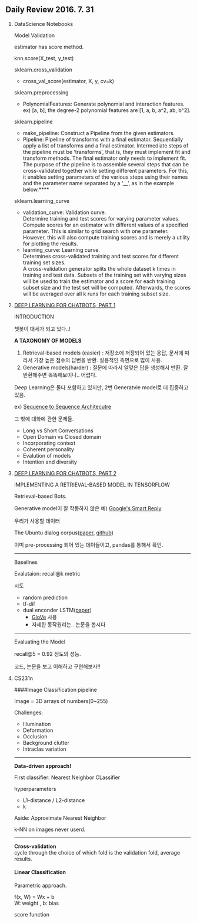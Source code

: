 ## Daily Review 2016. 7. 31


1. DataScience Notebooks

	Model Validation
	
	estimator has score method.
	
	knn.score(X_test, y_test)
	
	sklearn.cross_validation
	
	- cross_val_score(estimator, X, y, cv=k)
	
	sklearn.preprocessing
	
	- PolynomialFeatures: Generate polynomial and interaction features. ex) [a, b], the degree-2 polynomial features are [1, a, b, a^2, ab, b^2].
	
	sklearn.pipeline
	
	- make_pipeline: Construct a Pipeline from the given estimators.
	- Pipeline: Pipeline of transforms with a final estimator.  Sequentially apply a list of transforms and a final estimator. Intermediate steps of the pipeline must be ‘transforms’, that is, they must implement fit and transform methods. The final estimator only needs to implement fit.  
The purpose of the pipeline is to assemble several steps that can be cross-validated together while setting different parameters. For this, it enables setting parameters of the various steps using their names and the parameter name separated by a ‘__’, as in the example below.****

	sklearn.learning_curve
	
	- validation_curve: Validation curve.  
Determine training and test scores for varying parameter values.  
Compute scores for an estimator with different values of a specified parameter. This is similar to grid search with one parameter. However, this will also compute training scores and is merely a utility for plotting the results.
	- learning_curve: Learning curve.  
Determines cross-validated training and test scores for different training set sizes.  
A cross-validation generator splits the whole dataset k times in training and test data. Subsets of the training set with varying sizes will be used to train the estimator and a score for each training subset size and the test set will be computed. Afterwards, the scores will be averaged over all k runs for each training subset size.
	
2. [DEEP LEARNING FOR CHATBOTS, PART 1](http://www.wildml.com/2016/04/deep-learning-for-chatbots-part-1-introduction/)

	INTRODUCTION
	
	챗봇이 대세가 되고 있다..!  
	
	**A TAXONOMY OF MODELS**
	1. Retrieval-based models (easier) : 저장소에 저장되어 있는 응답, 문서에 따라서 가장 높은 점수의 답변을 반환. 실용적인 측면으로 많이 사용.
	2. Generative models(harder) : 질문에 따라서 알맞은 답을 생성해서 반환. 잘 반환해주면 똑똑해보이나.. 어렵다.
	
	Deep Learning은 둘다 포함하고 있지만, 2번 Generatvie model로 더 집중하고 있음.
	
	ex) [Sequence to Sequence Architecutre](http://arxiv.org/abs/1409.3215)
	
	그 밖에 대화에 관한 문제들.
	
	- 	Long vs Short Conversations
	-  Open Domain vs Closed domain
	-  Incorporating context
	-  Coherent personality
	-  Evalution of models
	-  Intention and diversity
		
3. [DEEP LEARNING FOR CHATBOTS, PART 2](http://www.wildml.com/2016/07/deep-learning-for-chatbots-2-retrieval-based-model-tensorflow/)

	IMPLEMENTING A RETRIEVAL-BASED MODEL IN TENSORFLOW
	
	Retrieval-based Bots.
	
	Generative model이 잘 작동하지 않은 예)
	[Google's Smart Reply](http://arxiv.org/abs/1606.04870)
	
	우리가 사용할 데이터
	
	The Ubuntu dialog corpus([paper](http://arxiv.org/abs/1506.08909), [github](https://github.com/rkadlec/ubuntu-ranking-dataset-creator))
	
	이미 pre-processing 되어 있는 데이들이고, pandas를 통해서 확인.
	
	-------------------------
	
	Baselines
	
	Evalutaion: recall@k metric
	
	시도
	
	- random prediction
	- tf-dif
	- dual enconder LSTM([paper](http://arxiv.org/abs/1506.08909))
		- [GloVe](http://nlp.stanford.edu/projects/glove/) 사용
		- 자세한 동작원리는.. 논문을 봅시다

	---------------------------
	
	Evaluating the Model
	
	recall@5 = 0.92 정도의 성능.
	
	코드, 논문을 보고 이해하고 구현해보자!!
	
4. CS231n

	####Image Classification pipeline
	
	Image = 3D arrays of numbers(0~255)
	
	Challenges:
	
	- Illumination
	- Deformation
	- Occlusion
	- Background clutter
	- Intraclas variation
	
	-----------------
	
	**Data-driven approach!**
	
	First classifier: Nearest Neighbor CLassifier
	
	hyperparameters
	
	- L1-distance / L2-distance
	- k
	
	Aside: Approximate Nearest Neighbor
	
	k-NN on images never userd.
	
	------------------
	
	**Cross-validation**  
	cycle through the choice of which fold is the validation fold, average results.
	
	
	#### Linear Classification
	
	Parametric approach.
	
	f(x, W) = Wx + b  
	W: weight , b: bias
	
	score function